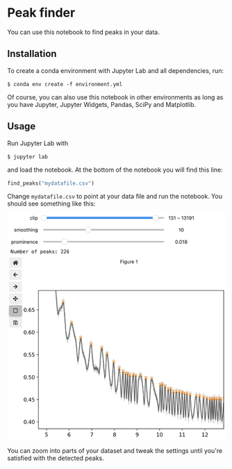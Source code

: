 # Peak finder

You can use this notebook to find peaks in your data.

## Installation

To create a conda environment with Jupyter Lab and all dependencies, run:

```shell
$ conda env create -f environment.yml
```

Of course, you can also use this notebook in other environments as long as you have Jupyter, Jupyter Widgets, Pandas, SciPy and Matplotlib.

## Usage

Run Jupyter Lab with

```shell
$ jupyter lab
```

and load the notebook. At the bottom of the notebook you will find this line:

```python
find_peaks("mydatafile.csv")
```

Change `mydatafile.csv` to point at your data file and run the notebook. You should see something like this:

![Screenshot of the peak finder widget](images/screenshot-peak-finder.png)

You can zoom into parts of your dataset and tweak the settings until you're satisfied with the detected peaks.
